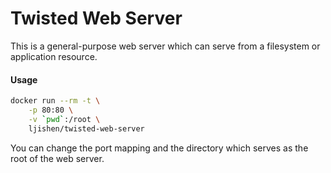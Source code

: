 # Twisted Web ServerThis is a general-purpose web server which can serve from a filesystem or application resource.#### Usage```bashdocker run --rm -t \    -p 80:80 \    -v `pwd`:/root \    ljishen/twisted-web-server```You can change the port mapping and the directory which serves as the root of the web server.